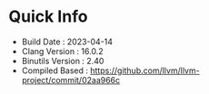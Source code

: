 # Quick Info
* Build Date : 2023-04-14
* Clang Version : 16.0.2
* Binutils Version : 2.40
* Compiled Based : https://github.com/llvm/llvm-project/commit/02aa966c
